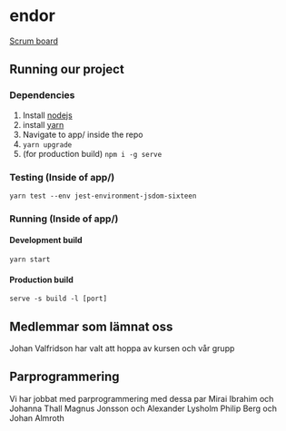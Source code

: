 # endor

[Scrum board](https://gusalmjok.atlassian.net/)

## Running our project

### Dependencies

1. Install [nodejs](https://nodejs.org/en/download/)
2. install [yarn](https://classic.yarnpkg.com/en/docs/install)
3. Navigate to app/ inside the repo
4. `yarn upgrade`
5. (for production build) `npm i -g serve`

### Testing (Inside of app/)

`yarn test --env jest-environment-jsdom-sixteen`

### Running (Inside of app/)

#### Development build

`yarn start`

#### Production build

`serve -s build -l [port]`

## Medlemmar som lämnat oss
Johan Valfridson har valt att hoppa av kursen och vår grupp

## Parprogrammering
Vi har jobbat med parprogrammering med dessa par
Mirai Ibrahim och Johanna Thall
Magnus Jonsson och Alexander Lysholm
Philip Berg och Johan Almroth
